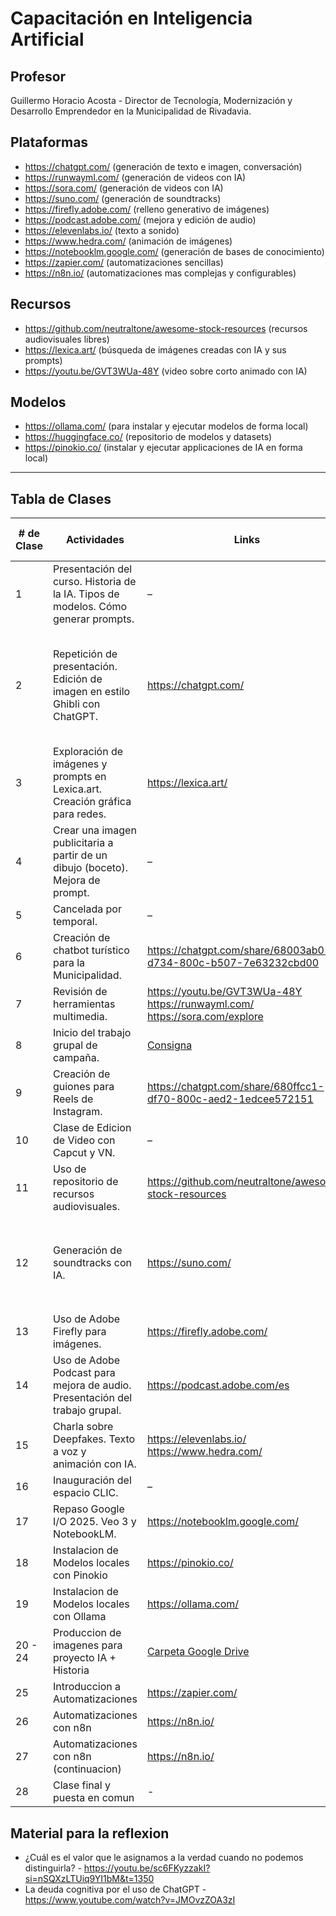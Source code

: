 # Capacitación en Inteligencia Artificial

## Profesor
Guillermo Horacio Acosta - Director de Tecnología, Modernización y Desarrollo Emprendedor en la Municipalidad de Rivadavia.


## Plataformas

- https://chatgpt.com/ (generación de texto e imagen, conversación)
- https://runwayml.com/ (generación de videos con IA)
- https://sora.com/ (generación de videos con IA)
- https://suno.com/ (generación de soundtracks)
- https://firefly.adobe.com/ (relleno generativo de imágenes)
- https://podcast.adobe.com/ (mejora y edición de audio)
- https://elevenlabs.io/ (texto a sonido)
- https://www.hedra.com/ (animación de imágenes)
- https://notebooklm.google.com/ (generación de bases de conocimiento)
- https://zapier.com/ (automatizaciones sencillas)
- https://n8n.io/ (automatizaciones mas complejas y configurables)

## Recursos

- https://github.com/neutraltone/awesome-stock-resources (recursos audiovisuales libres)
- https://lexica.art/ (búsqueda de imágenes creadas con IA y sus prompts)
- https://youtu.be/GVT3WUa-48Y (video sobre corto animado con IA)

## Modelos

- https://ollama.com/ (para instalar y ejecutar modelos de forma local)
- https://huggingface.co/ (repositorio de modelos y datasets)
- https://pinokio.co/ (instalar y ejecutar applicaciones de IA en forma local)

---

## Tabla de Clases

| # de Clase | Actividades | Links | Info relevante / Prompts |
|------------|-------------|-------|---------------------------|
| 1 | Presentación del curso. Historia de la IA. Tipos de modelos. Cómo generar prompts. | – | – |
| 2 | Repetición de presentación. Edición de imagen en estilo Ghibli con ChatGPT. | https://chatgpt.com/ | Tarea: cambiar estilo de imagen (Pixar, Picasso, etc.), crear conversación ingeniosa. |
| 3 | Exploración de imágenes y prompts en Lexica.art. Creación gráfica para redes. | https://lexica.art/ | Tarea: seguir usando ChatGPT y crear una imagen para redes. |
| 4 | Crear una imagen publicitaria a partir de un dibujo (boceto). Mejora de prompt. | – | – |
| 5 | Cancelada por temporal. | – | – |
| 6 | Creación de chatbot turístico para la Municipalidad. | https://chatgpt.com/share/68003ab0-d734-800c-b507-7e63232cbd00 | Detalle de rol e instrucciones en el prompt. |
| 7 | Revisión de herramientas multimedia. | https://youtu.be/GVT3WUa-48Y<br>https://runwayml.com/<br>https://sora.com/explore | – |
| 8 | Inicio del trabajo grupal de campaña. | [Consigna](https://docs.google.com/document/d/1RJH6gHOtTAwbeChLMf822tfS8R8FahfOBxNgdhSvBq4/) | – |
| 9 | Creación de guiones para Reels de Instagram. | https://chatgpt.com/share/680ffcc1-df70-800c-aed2-1edcee572151 | – |
| 10 | Clase de Edicion de Video con Capcut y VN. | – | – |
| 11 | Uso de repositorio de recursos audiovisuales. | https://github.com/neutraltone/awesome-stock-resources | – |
| 12 | Generación de soundtracks con IA. | https://suno.com/ | Prompt: `a soundtrack in a tech-like style for a instagram post, it should be a vivid mood` |
| 13 | Uso de Adobe Firefly para imágenes. | https://firefly.adobe.com/ | – |
| 14 | Uso de Adobe Podcast para mejora de audio. Presentación del trabajo grupal. | https://podcast.adobe.com/es | – |
| 15 | Charla sobre Deepfakes. Texto a voz y animación con IA. | https://elevenlabs.io/<br>https://www.hedra.com/ | Crear guion con ChatGPT. |
| 16 | Inauguración del espacio CLIC. | – | – |
| 17 | Repaso Google I/O 2025. Veo 3 y NotebookLM. | https://notebooklm.google.com/ | – |
| 18 | Instalacion de Modelos locales con Pinokio | https://pinokio.co/ | – |
| 19 | Instalacion de Modelos locales con Ollama | https://ollama.com/ | – |
| 20 - 24 | Produccion de imagenes para proyecto IA + Historia | [Carpeta Google Drive](https://drive.google.com/drive/folders/1G1i8Q6JhQusqLSi4Rcu9HSjyu8RqPyXG?usp=sharing) | – |
| 25 | Introduccion a Automatizaciones | https://zapier.com/ | – |
| 26 | Automatizaciones con n8n | https://n8n.io/ | – |
| 27 | Automatizaciones con n8n (continuacion)  | https://n8n.io/ | – |
| 28 | Clase final y puesta en comun | - | - |


## Material para la reflexion

- ¿Cuál es el valor que le asignamos a la verdad cuando no podemos distinguirla? - https://youtu.be/sc6FKyzzakI?si=nSQXzLTUiq9YI1bM&t=1350
- La deuda cognitiva por el uso de ChatGPT - https://www.youtube.com/watch?v=JMOvzZOA3zI
